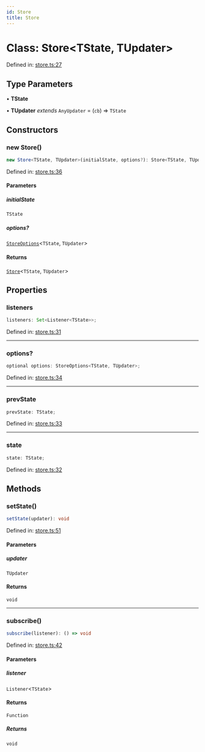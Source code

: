 ```yaml
---
id: Store
title: Store
---
```


<!-- DO NOT EDIT: this page is autogenerated from the type comments -->

# Class: Store\<TState, TUpdater\>

Defined in: [store.ts:27](https://github.com/TanStack/store/blob/main/packages/store/src/store.ts#L27)

## Type Parameters

• **TState**

• **TUpdater** *extends* `AnyUpdater` = (`cb`) => `TState`

## Constructors

### new Store()

```ts
new Store<TState, TUpdater>(initialState, options?): Store<TState, TUpdater>
```

Defined in: [store.ts:36](https://github.com/TanStack/store/blob/main/packages/store/src/store.ts#L36)

#### Parameters

##### initialState

`TState`

##### options?

[`StoreOptions`](../interfaces/storeoptions.md)\<`TState`, `TUpdater`\>

#### Returns

[`Store`](store.md)\<`TState`, `TUpdater`\>

## Properties

### listeners

```ts
listeners: Set<Listener<TState>>;
```

Defined in: [store.ts:31](https://github.com/TanStack/store/blob/main/packages/store/src/store.ts#L31)

***

### options?

```ts
optional options: StoreOptions<TState, TUpdater>;
```

Defined in: [store.ts:34](https://github.com/TanStack/store/blob/main/packages/store/src/store.ts#L34)

***

### prevState

```ts
prevState: TState;
```

Defined in: [store.ts:33](https://github.com/TanStack/store/blob/main/packages/store/src/store.ts#L33)

***

### state

```ts
state: TState;
```

Defined in: [store.ts:32](https://github.com/TanStack/store/blob/main/packages/store/src/store.ts#L32)

## Methods

### setState()

```ts
setState(updater): void
```

Defined in: [store.ts:51](https://github.com/TanStack/store/blob/main/packages/store/src/store.ts#L51)

#### Parameters

##### updater

`TUpdater`

#### Returns

`void`

***

### subscribe()

```ts
subscribe(listener): () => void
```

Defined in: [store.ts:42](https://github.com/TanStack/store/blob/main/packages/store/src/store.ts#L42)

#### Parameters

##### listener

`Listener`\<`TState`\>

#### Returns

`Function`

##### Returns

`void`
